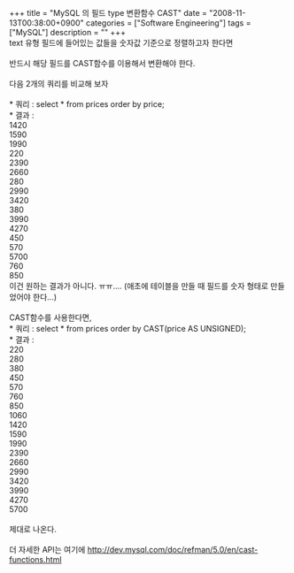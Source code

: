 +++
title = "MySQL 의 필드 type 변환함수 CAST"
date = "2008-11-13T00:38:00+0900"
categories = ["Software Engineering"]
tags = ["MySQL"]
description = ""
+++
<span class="copyright_entry" style="display:block;" title="MySQL 의 필드 type 변환함수 CAST@@**@@http://shed.egloos.com/1835243"></span>text 유형 필드에 들어있는 값들을 숫자값 기준으로 정렬하고자 한다면 
<br>
<br>반드시 해당 필드를 CAST함수를 이용해서 변환해야 한다.
<br>
<br>다음 2개의 쿼리를 비교해 보자
<br>
<br>* 쿼리 : select * from 
<span class="syntax"><span class="syntax_alpha syntax_alpha_identifier">prices order by </span></span>price;
<br>* 결과 :
<br>1420
<br>1590
<br>1990
<br>220 
<br>2390
<br>2660
<br>280 
<br>2990
<br>3420
<br>380 
<br>3990
<br>4270
<br>450 
<br>570 
<br>5700
<br>760 
<br>850 
<br>이건 원하는 결과가 아니다. ㅠㅠ.... (애초에 테이블을 만들 때 필드를 숫자 형태로 만들었어야 한다...)
<br>
<br>
<span class="syntax"><span class="syntax_alpha syntax_alpha_identifier">CAST함수를 사용한다면,</span></span>
<br>* 쿼리 : select * from 
<span class="syntax"><span class="syntax_alpha syntax_alpha_identifier">prices order by CAST(</span></span>price AS UNSIGNED);
<br>* 결과 :
<br>220
<br>280 
<br>380 
<br>450 
<br>570 
<br>760 
<br>850 
<br>1060
<br>1420
<br>1590
<br>1990
<br>2390
<br>2660
<br>2990
<br>3420
<br>3990
<br>4270
<br>5700
<br>
<br>제대로 나온다.
<br>
<br>더 자세한 API는 여기에 
<a title="" href="http://dev.mysql.com/doc/refman/5.0/en/cast-functions.html">http://dev.mysql.com/doc/refman/5.0/en/cast-functions.html</a> 
<!--
       <rdf:RDF xmlns:rdf="http://www.w3.org/1999/02/22-rdf-syntax-ns#"
		    xmlns:dc="http://purl.org/dc/elements/1.1/"
		    xmlns:trackback="http://madskills.com/public/xml/rss/module/trackback/">
       <rdf:Description
	        rdf:about="http://shed.egloos.com/1835243"
	        dc:identifier="http://shed.egloos.com/1835243"
	        dc:title="MySQL 의 필드 type 변환함수 CAST"
	        trackback:ping="http://shed.egloos.com/tb/1835243"/>
       </rdf:RDF>
       -->

<ul></ul>
